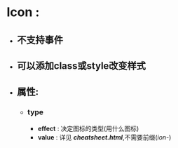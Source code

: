 # Icon : 
* ## 不支持事件
* ## 可以添加class或style改变样式
* ## 属性:
  + ### type 
    - **effect** : 决定图标的类型(用什么图标)
    - **value** : 详见 ***cheatsheet.html***,不需要前缀(*ion-*)


